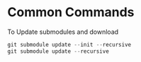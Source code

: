 # Common Commands

To Update submodules and download

```powershell
git submodule update --init --recursive
git submodule update --recursive
```